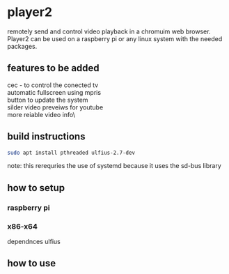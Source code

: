 # player2
remotely send and control video playback in a chromuim web browser. Player2 can be used on a raspberry pi or any linux system with the needed packages. 

## features to be added
  cec - to control the conected tv\
  automatic fullscreen using mpris\
  button to update the system\
  silder video preveiws for youtube\
  more reiable video info\
  

## build instructions
  ```bash
  sudo apt install pthreaded ulfius-2.7-dev
  ```
  note: this rerequries the use of systemd because it uses the sd-bus library
  
## how to setup
  ### raspberry pi

  ### x86-x64
  dependnces
  ulfius 
    

## how to use
  
